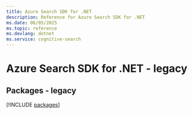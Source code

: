 ```yaml
---
title: Azure Search SDK for .NET
description: Reference for Azure Search SDK for .NET
ms.date: 06/05/2025
ms.topic: reference
ms.devlang: dotnet
ms.service: cognitive-search
---
```

# Azure Search SDK for .NET - legacy
## Packages - legacy
[!INCLUDE [packages](search-index.md)]